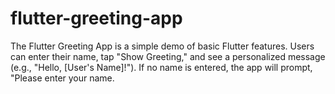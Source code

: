 # flutter-greeting-app
The Flutter Greeting App is a simple demo of basic Flutter features.
Users can enter their name, tap "Show Greeting," and see a personalized message (e.g., "Hello, [User's Name]!").
If no name is entered, the app will prompt, "Please enter your name.
